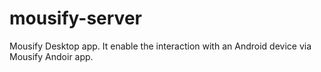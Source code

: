 # mousify-server
Mousify Desktop app. It enable the interaction with an Android device via Mousify Andoir app. 
